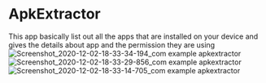 # ApkExtractor
This app basically list out all the apps that are installed on your device and gives the details about app and the permission they are using![Screenshot_2020-12-02-18-33-34-194_com example apkextractor](https://user-images.githubusercontent.com/53398805/100876628-a7051400-34cd-11eb-8e16-1bcd8825dad1.png)![Screenshot_2020-12-02-18-33-29-856_com example apkextractor](https://user-images.githubusercontent.com/53398805/100876660-b08e7c00-34cd-11eb-9a27-faa36a7cb678.png)![Screenshot_2020-12-02-18-33-14-705_com example apkextractor](https://user-images.githubusercontent.com/53398805/100876670-b3896c80-34cd-11eb-91e5-46091f159e13.png)



